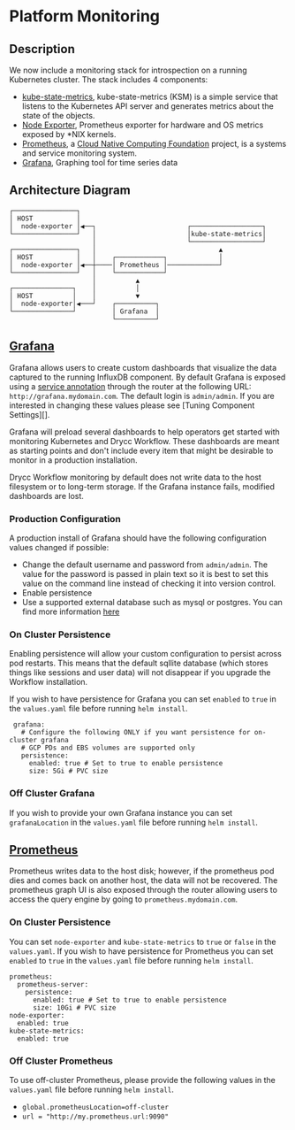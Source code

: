 # Platform Monitoring

## Description

We now include a monitoring stack for introspection on a running Kubernetes cluster. The stack includes 4 components:

* [kube-state-metrics](https://github.com/kubernetes/kube-state-metrics), kube-state-metrics (KSM) is a simple service that listens to the Kubernetes API server and generates metrics about the state of the objects.
* [Node Exporter](http://github.com/prometheus/node_exporter), Prometheus exporter for hardware and OS metrics exposed by *NIX kernels.
* [Prometheus](https://prometheus.io/), a [Cloud Native Computing Foundation](https://cncf.io/) project, is a systems and service monitoring system.
* [Grafana](http://grafana.org/), Graphing tool for time series data

## Architecture Diagram

```
┌────────────────┐                                                        
│ HOST           │                                                        
│  node-exporter │◀──┐                       ┌──────────────────┐         
└────────────────┘   │                       │kube-state-metrics│         
                     │                       └──────────────────┘         
┌────────────────┐   │                               ▲                    
│ HOST           │   │    ┌────────────┐             │                    
│  node-exporter │◀──┼────│ Prometheus │─────────────┘                    
└────────────────┘   │    └────────────┘                                  
                     │          ▲                                         
┌───────────────┐    │          │                                         
│ HOST          │    │          ▼                                         
│  node-exporter│◀───┘    ┌──────────┐                                    
└───────────────┘         │ Grafana  │                                    
                          └──────────┘                                    
```

## [Grafana](https://grafana.com/)
Grafana allows users to create custom dashboards that visualize the data captured to the running InfluxDB component. By default Grafana is exposed using a [service annotation](https://github.com/drycc/router#how-it-works) through the router at the following URL: `http://grafana.mydomain.com`. The default login is `admin/admin`. If you are interested in changing these values please see [Tuning Component Settings][].

Grafana will preload several dashboards to help operators get started with monitoring Kubernetes and Drycc Workflow.
These dashboards are meant as starting points and don't include every item that might be desirable to monitor in a
production installation.

Drycc Workflow monitoring by default does not write data to the host filesystem or to long-term storage. If the Grafana instance fails, modified dashboards are lost.

### Production Configuration
A production install of Grafana should have the following configuration values changed if possible:

* Change the default username and password from `admin/admin`. The value for the password is passed in plain text so it is best to set this value on the command line instead of checking it into version control.
* Enable persistence
* Use a supported external database such as mysql or postgres. You can find more information [here](https://github.com/drycc/monitor/blob/main/grafana/rootfs/usr/share/grafana/grafana.ini.tpl#L62)


### On Cluster Persistence
Enabling persistence will allow your custom configuration to persist across pod restarts. This means that the default sqllite database (which stores things like sessions and user data) will not disappear if you upgrade the Workflow installation.

If you wish to have persistence for Grafana you can set `enabled` to `true` in the `values.yaml` file before running `helm install`.

```
 grafana:
   # Configure the following ONLY if you want persistence for on-cluster grafana
   # GCP PDs and EBS volumes are supported only
   persistence:
     enabled: true # Set to true to enable persistence
     size: 5Gi # PVC size
```

### Off Cluster Grafana

If you wish to provide your own Grafana instance you can set `grafanaLocation` in the `values.yaml` file before running `helm install`.

## [Prometheus](https://prometheus.io/)
Prometheus writes data to the host disk; however, if the prometheus pod dies and comes back on another host, the data will not be recovered. The prometheus graph UI is also exposed through the router allowing users to access the query engine by going to `prometheus.mydomain.com`. 

### On Cluster Persistence
You can set `node-exporter` and `kube-state-metrics` to `true` or `false` in the `values.yaml`.
If you wish to have persistence for Prometheus you can set `enabled` to `true` in the `values.yaml` file before running `helm install`.

```
prometheus:
  prometheus-server:
    persistence:
      enabled: true # Set to true to enable persistence
      size: 10Gi # PVC size
node-exporter:
  enabled: true
kube-state-metrics:
  enabled: true
```

### Off Cluster Prometheus

To use off-cluster Prometheus, please provide the following values in the `values.yaml` file before running `helm install`.

* `global.prometheusLocation=off-cluster`
* `url = "http://my.prometheus.url:9090"`
